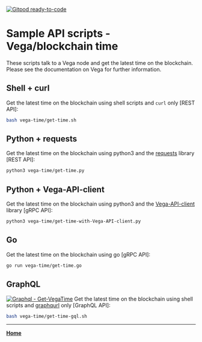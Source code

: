 [![Gitpod ready-to-code](https://img.shields.io/badge/Gitpod-ready--to--code-blue?logo=gitpod)](https://gitpod.io/#https://github.com/vegaprotocol/sample-api-scripts)

# Sample API scripts - Vega/blockchain time

These scripts talk to a Vega node and get the latest time on the blockchain. 
Please see the documentation on Vega for further information.

## Shell + curl

Get the latest time on the blockchain using shell scripts and `curl` only [REST API]:

```bash
bash vega-time/get-time.sh
```

## Python + requests

Get the latest time on the blockchain using python3 and the [requests](https://pypi.org/project/requests/) library [REST API]:

```bash
python3 vega-time/get-time.py
```

## Python + Vega-API-client

Get the latest time on the blockchain using python3 and the [Vega-API-client](https://pypi.org/project/Vega-API-client/) library [gRPC API]:

```bash
python3 vega-time/get-time-with-Vega-API-client.py
```

## Go

Get the latest time on the blockchain using go [gRPC API]:

```bash
go run vega-time/get-time.go
```

## GraphQL
[![Graphql - Get-VegaTime](https://img.shields.io/badge/Graphql-Get--VegaTime-2ea44f?logo=GraphQL)](https://graphqlbin.com/v2/JzNMUQ)
Get the latest time on the blockchain using shell scripts and [graphqurl](https://github.com/hasura/graphqurl) only [GraphQL API]:

```bash
bash vega-time/get-time-gql.sh
```



---

**[Home](../README.md)**
 
